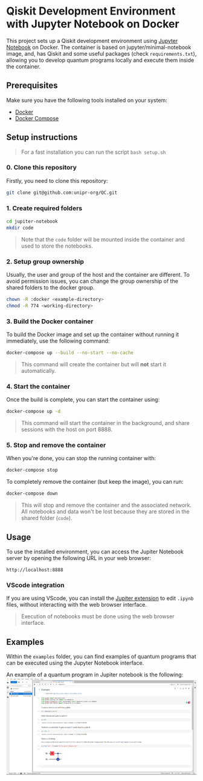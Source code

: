# Qiskit Development Environment with Jupyter Notebook on Docker

This project sets up a Qiskit development environment using [Jupyter Notebook](https://jupyter.org) on Docker. The container is based on jupyter/minimal-notebook image, and, has Qiskit and some useful packages (check `requirements.txt`), allowing you to develop quantum programs locally and execute them inside the container.

## Prerequisites

Make sure you have the following tools installed on your system:

-   [Docker](https://docs.docker.com/get-docker/)
-   [Docker Compose](https://docs.docker.com/compose/install/)

## Setup instructions

> For a fast installation you can run the script `bash setup.sh`

### 0. Clone this repository

Firstly, you need to clone this repository:

```bash
git clone git@github.com:unipr-org/QC.git
```

### 1. Create required folders

```bash
cd jupiter-notebook
mkdir code
```

> Note that the `code` folder will be mounted inside the container and used to store the notebooks.

### 2. Setup group ownership

Usually, the user and group of the host and the container are different. To avoid permission issues, you can change the group ownership of the shared folders to the docker group.

```bash
chown -R :docker <example-directory>
chmod -R 774 <working-directory>
```

### 3. Build the Docker container

To build the Docker image and set up the container without running it immediately, use the following command:

```bash
docker-compose up --build --no-start --no-cache
```

> This command will create the container but will **not** start it automatically.

### 4. Start the container

Once the build is complete, you can start the container using:

```bash
docker-compose up -d
```

> This command will start the container in the background, and share sessions with the host on port 8888.

### 5. Stop and remove the container

When you're done, you can stop the running container with:

```bash
docker-compose stop
```

To completely remove the container (but keep the image), you can run:

```bash
docker-compose down
```

> This will stop and remove the container and the associated network. All notebooks and data won't be lost because they are stored in the shared folder (`code`).

## Usage

To use the installed environment, you can access the Jupiter Notebook server by opening the following URL in your web browser:

```
http://localhost:8888
```

### VScode integration

If you are using VScode, you can install the [Jupiter extension](https://marketplace.visualstudio.com/items?itemName=ms-toolsai.jupyter) to edit `.ipynb` files, without interacting with the web browser interface.

> Execution of notebooks must be done using the web browser interface.

## Examples

Within the `examples` folder, you can find examples of quantum programs that can be executed using the Jupyter Notebook interface.

An example of a quantum program in Jupiter notebook is the following:
![hello_qiskit image](docs/hello_qiskit.png)
